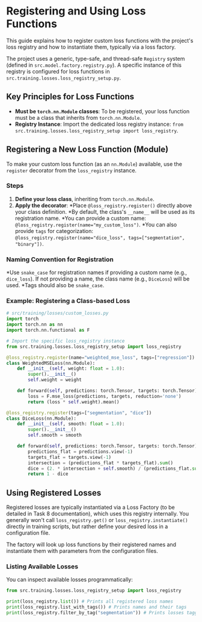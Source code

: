 # Registering and Using Loss Functions

This guide explains how to register custom loss functions with the project's loss registry and how to instantiate them, typically via a loss factory.

The project uses a generic, type-safe, and thread-safe `Registry` system (defined in `src.model.factory.registry.py`). A specific instance of this registry is configured for loss functions in `src.training.losses.loss_registry_setup.py`.

## Key Principles for Loss Functions

- **Must be `torch.nn.Module` classes**: To be registered, your loss function must be a class that inherits from `torch.nn.Module`.
- **Registry Instance**: Import the dedicated loss registry instance: `from src.training.losses.loss_registry_setup import loss_registry`.

## Registering a New Loss Function (Module)

To make your custom loss function (as an `nn.Module`) available, use the `register` decorator from the `loss_registry` instance.

### Steps

1. **Define your loss class**, inheriting from `torch.nn.Module`.
2. **Apply the decorator**:
    *Place `@loss_registry.register()` directly above your class definition.
    *By default, the class's `__name__` will be used as its registration name.
    *You can provide a custom name: `@loss_registry.register(name="my_custom_loss")`.
    *You can also provide `tags` for categorization: `@loss_registry.register(name="dice_loss", tags=["segmentation", "binary"])`.

### Naming Convention for Registration

*Use `snake_case` for registration names if providing a custom name (e.g., `dice_loss`). If not providing a name, the class name (e.g., `DiceLoss`) will be used.
*Tags should also be `snake_case`.

### Example: Registering a Class-based Loss

```python
# src/training/losses/custom_losses.py
import torch
import torch.nn as nn
import torch.nn.functional as F

# Import the specific loss_registry instance
from src.training.losses.loss_registry_setup import loss_registry

@loss_registry.register(name="weighted_mse_loss", tags=["regression"])
class WeightedMSELoss(nn.Module):
    def __init__(self, weight: float = 1.0):
        super().__init__()
        self.weight = weight

    def forward(self, predictions: torch.Tensor, targets: torch.Tensor) -> torch.Tensor:
        loss = F.mse_loss(predictions, targets, reduction='none')
        return (loss * self.weight).mean()

@loss_registry.register(tags=["segmentation", "dice"])
class DiceLoss(nn.Module):
    def __init__(self, smooth: float = 1.0):
        super().__init__()
        self.smooth = smooth

    def forward(self, predictions: torch.Tensor, targets: torch.Tensor) -> torch.Tensor:
        predictions_flat = predictions.view(-1)
        targets_flat = targets.view(-1)
        intersection = (predictions_flat * targets_flat).sum()
        dice = (2. * intersection + self.smooth) / (predictions_flat.sum() + targets_flat.sum() + self.smooth)
        return 1 - dice
```

## Using Registered Losses

Registered losses are typically instantiated via a Loss Factory (to be detailed in Task 8 documentation), which uses this registry internally. You generally won't call `loss_registry.get()` or `loss_registry.instantiate()` directly in training scripts, but rather define your desired loss in a configuration file.

The factory will look up loss functions by their registered names and instantiate them with parameters from the configuration files.

### Listing Available Losses

You can inspect available losses programmatically:

```python
from src.training.losses.loss_registry_setup import loss_registry

print(loss_registry.list()) # Prints all registered loss names
print(loss_registry.list_with_tags()) # Prints names and their tags
print(loss_registry.filter_by_tag("segmentation")) # Prints losses tagged with "segmentation"
```
